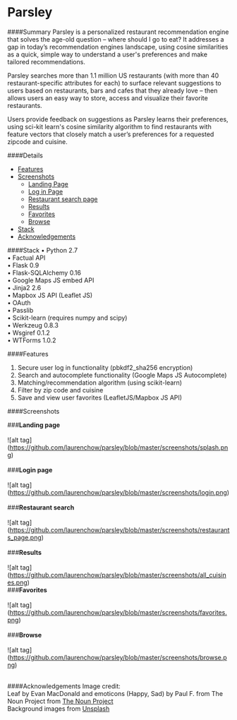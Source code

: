 Parsley
=======
####Summary
Parsley is a personalized restaurant recommendation engine that solves the age-old question – where should I go to eat? It addresses a gap in today’s recommendation engines landscape, using cosine similarities as a quick, simple way to understand a user's preferences and make tailored recommendations.

Parsley searches more than 1.1 million US restaurants (with more than 40 restaurant-specific attributes for each) to surface relevant suggestions to users based on restaurants, bars and cafes that they already love – then allows users an easy way to store, access and visualize their favorite restaurants. 

Users provide feedback on suggestions as Parsley learns their preferences, using sci-kit learn's cosine similarity algorithm to find restaurants with feature vectors that closely match a user’s preferences for a requested zipcode and cuisine.

####Details
- [Features](#features)
- [Screenshots](#screenshots) 
  - [Landing Page](#landing-page)
  - [Log in Page](#login-page)
  - [Restaurant search page](#search)
  - [Results](#results)
  - [Favorites](#favorites)
  - [Browse](#browse)
- [Stack](#stack)
- [Acknowledgements](#acknowledgements)

####Stack
•	Python 2.7 <br>
•	Factual API <br>
•	Flask 0.9<br>
•	Flask-SQLAlchemy 0.16<br>
•	Google Maps JS embed API  <br>
•	Jinja2 2.6<br>
•	Mapbox JS API (Leaflet JS) <br>
•	OAuth<br>
•	Passlib <br>
•	Scikit-learn (requires numpy and scipy)<br>
•	Werkzeug 0.8.3<br>
•	Wsgiref 0.1.2<br>
•	WTForms 1.0.2<br>

####Features 
1.	Secure user log in functionality (pbkdf2_sha256 encryption) <br>
2.	Search and autocomplete functionality (Google Maps JS Autocomplete)<br>
3.	Matching/recommendation algorithm (using scikit-learn) <br>
4.	Filter by zip code and cuisine <br>
5.	Save and view user favorites (LeafletJS/Mapbox JS API)<br>
 
####Screenshots

###<strong>Landing page</strong><br><br>
![alt tag] (https://github.com/laurenchow/parsley/blob/master/screenshots/splash.png)<br><br>
###<strong>Login page</strong><br><br>
![alt tag] (https://github.com/laurenchow/parsley/blob/master/screenshots/login.png)<br><br>
###<strong>Restaurant search</strong><br><br>
![alt tag] (https://github.com/laurenchow/parsley/blob/master/screenshots/restaurants_page.png)<br><br>
###<strong>Results </strong><br><br>
![alt tag] (https://github.com/laurenchow/parsley/blob/master/screenshots/all_cuisines.png)<br>
###<strong>Favorites</strong><br><br>
![alt tag] (https://github.com/laurenchow/parsley/blob/master/screenshots/favorites.png)<br><br>
###<strong>Browse</strong><br><br>
![alt tag] (https://github.com/laurenchow/parsley/blob/master/screenshots/browse.png)<br><br>
 

####Acknowledgements
Image credit:<br>
Leaf by Evan MacDonald and emoticons (Happy, Sad)  by Paul F. from The Noun Project from <a href = "https://www.http://thenounproject.com/"> The Noun Project</a><br>
Background images from <a href = "https://unsplash.com/grid"> Unsplash
 


 
